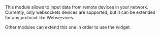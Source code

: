 This module allows to input data from remote devices in your network.
Currently, only websockets devices are supported, but it can be extended
for any protocol like Webservices.

Other modules can extend this one in order to use the widget.
